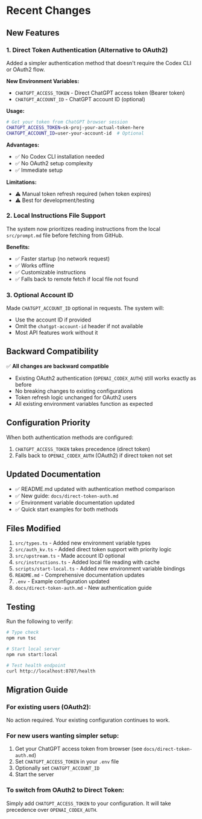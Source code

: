 # Recent Changes

## New Features

### 1. Direct Token Authentication (Alternative to OAuth2)

Added a simpler authentication method that doesn't require the Codex CLI or OAuth2 flow.

**New Environment Variables:**
- `CHATGPT_ACCESS_TOKEN` - Direct ChatGPT access token (Bearer token)
- `CHATGPT_ACCOUNT_ID` - ChatGPT account ID (optional)

**Usage:**
```bash
# Get your token from ChatGPT browser session
CHATGPT_ACCESS_TOKEN=sk-proj-your-actual-token-here
CHATGPT_ACCOUNT_ID=user-your-account-id  # Optional
```

**Advantages:**
- ✅ No Codex CLI installation needed
- ✅ No OAuth2 setup complexity
- ✅ Immediate setup

**Limitations:**
- ⚠️ Manual token refresh required (when token expires)
- ⚠️ Best for development/testing

### 2. Local Instructions File Support

The system now prioritizes reading instructions from the local `src/prompt.md` file before fetching from GitHub.

**Benefits:**
- ✅ Faster startup (no network request)
- ✅ Works offline
- ✅ Customizable instructions
- ✅ Falls back to remote fetch if local file not found

### 3. Optional Account ID

Made `CHATGPT_ACCOUNT_ID` optional in requests. The system will:
- Use the account ID if provided
- Omit the `chatgpt-account-id` header if not available
- Most API features work without it

## Backward Compatibility

✅ **All changes are backward compatible**

- Existing OAuth2 authentication (`OPENAI_CODEX_AUTH`) still works exactly as before
- No breaking changes to existing configurations
- Token refresh logic unchanged for OAuth2 users
- All existing environment variables function as expected

## Configuration Priority

When both authentication methods are configured:
1. `CHATGPT_ACCESS_TOKEN` takes precedence (direct token)
2. Falls back to `OPENAI_CODEX_AUTH` (OAuth2) if direct token not set

## Updated Documentation

- ✅ README.md updated with authentication method comparison
- ✅ New guide: `docs/direct-token-auth.md`
- ✅ Environment variable documentation updated
- ✅ Quick start examples for both methods

## Files Modified

1. `src/types.ts` - Added new environment variable types
2. `src/auth_kv.ts` - Added direct token support with priority logic
3. `src/upstream.ts` - Made account ID optional
4. `src/instructions.ts` - Added local file reading with cache
5. `scripts/start-local.ts` - Added new environment variable bindings
6. `README.md` - Comprehensive documentation updates
7. `.env` - Example configuration updated
8. `docs/direct-token-auth.md` - New authentication guide

## Testing

Run the following to verify:
```bash
# Type check
npm run tsc

# Start local server
npm run start:local

# Test health endpoint
curl http://localhost:8787/health
```

## Migration Guide

### For existing users (OAuth2):
No action required. Your existing configuration continues to work.

### For new users wanting simpler setup:
1. Get your ChatGPT access token from browser (see `docs/direct-token-auth.md`)
2. Set `CHATGPT_ACCESS_TOKEN` in your `.env` file
3. Optionally set `CHATGPT_ACCOUNT_ID`
4. Start the server

### To switch from OAuth2 to Direct Token:
Simply add `CHATGPT_ACCESS_TOKEN` to your configuration. It will take precedence over `OPENAI_CODEX_AUTH`.
